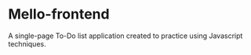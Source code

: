 # Mello-frontend
A single-page To-Do list application created to practice using Javascript techniques.
